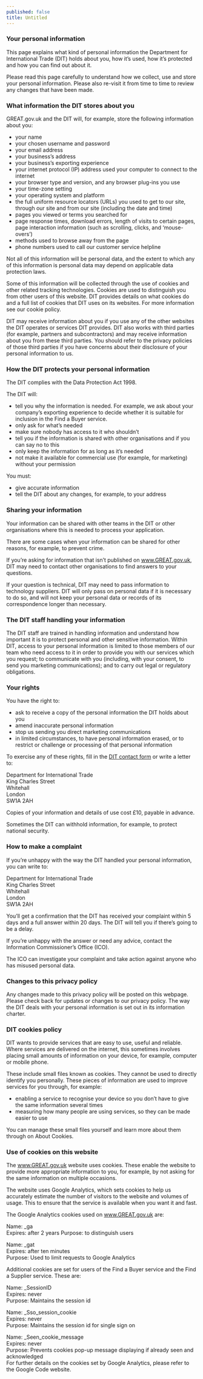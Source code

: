 ```yaml
---
published: false
title: Untitled
---
```


### Your personal information

This page explains what kind of personal information the Department for International Trade (DIT) holds about you, how it’s used, how it’s protected and how you can find out about it.

Please read this page carefully to understand how we collect, use and store your personal information.  Please also re-visit it from time to time to review any changes that have been made.

### What information the DIT stores about you

GREAT.gov.uk and the DIT will, for example, store the following information about you:
* your name
* your chosen username and password
* your email address
* your business’s address
* your business’s exporting experience
* your internet protocol (IP) address used your computer to connect to the internet
* your browser type and version, and any browser plug-ins you use
* your time-zone setting
* your operating system and platform
* the full uniform resource locators (URLs) you used to get to our site, through our site and from our site (including the date and time)
* pages you viewed or terms you searched for
* page response times, download errors, length of visits to certain pages, page interaction information (such as scrolling, clicks, and ‘mouse-overs’)
* methods used to browse away from the page
* phone numbers used to call our customer service helpline

Not all of this information will be personal data, and the extent to which any of this information is personal data may depend on applicable data protection laws.

Some of this information will be collected through the use of cookies and other related tracking technologies.  Cookies are used to distinguish you from other users of this website. DIT provides details on what cookies do and a full list of cookies that DIT uses on its websites. For more information see our cookie policy.

DIT may receive information about you if you use any of the other websites the DIT operates or services DIT provides. DIT also works with third parties (for example, partners and subcontractors) and may receive information about you from these third parties.  You should refer to the privacy policies of those third parties if you have concerns about their disclosure of your personal information to us.

### How the DIT protects your personal information

The DIT complies with the Data Protection Act 1998. 

The DIT will:
* tell you why the information is needed. For example, we ask about your company’s exporting experience to decide whether it is suitable for inclusion in the Find a Buyer service.
* only ask for what’s needed
* make sure nobody has access to it who shouldn’t
* tell you if the information is shared with other organisations and if you can say no to this
* only keep the information for as long as it’s needed
* not make it available for commercial use (for example, for marketing) without your permission

You must:
* give accurate information
* tell the DIT about any changes, for example, to your address

### Sharing your information

Your information can be shared with other teams in the DIT or other organisations where this is needed to process your application.

There are some cases when your information can be shared for other reasons, for example, to prevent crime. 

If you’re asking for information that isn’t published on www.GREAT.gov.uk, DIT may need to contact other organisations to find answers to your questions.

If your question is technical, DIT may need to pass information to technology suppliers. DIT will only pass on personal data if it is necessary to do so, and will not keep your personal data or records of its correspondence longer than necessary.

### The DIT staff handling your information

The DIT staff are trained in handling information and understand how important it is to protect personal and other sensitive information.
Within DIT, access to your personal information is limited to those members of our team who need access to it in order to provide you with our services which you request; to communicate with you (including, with your consent,  to send you marketing communications); and to carry out legal or regulatory obligations. 

### Your rights

You have the right to:
* ask to receive a copy of the personal information the DIT holds about you
* amend inaccurate personal information
* stop us sending you direct marketing communications
* in limited circumstances, to have personal information erased, or to restrict or challenge or processing of that personal information

To exercise any of these rights, fill in the [DIT contact form](https://www.contactus.trade.gov.uk/enquiry/topic) or write a letter to:

Department for International Trade  
King Charles Street  
Whitehall  
London  
SW1A 2AH  

Copies of your information and details of use cost £10, payable in advance.

Sometimes the DIT can withhold information, for example, to protect national security.

### How to make a complaint

If you’re unhappy with the way the DIT handled your personal information, you can write to:

Department for International Trade  
King Charles Street  
Whitehall  
London  
SW1A 2AH  

You’ll get a confirmation that the DIT has received your complaint within 5 days and a full answer within 20 days. The DIT will tell you if there’s going to be a delay.

If you’re unhappy with the answer or need any advice, contact the Information Commissioner’s Office (ICO).

The ICO can investigate your complaint and take action against anyone who has misused personal data.

### Changes to this privacy policy

Any changes made to this privacy policy will be posted on this webpage. Please check back for updates or changes to our privacy policy.
The way the DIT deals with your personal information is set out in its information charter.

### DIT cookies policy

DIT wants to provide services that are easy to use, useful and reliable. Where services are delivered on the internet, this sometimes involves placing small amounts of information on your device, for example, computer or mobile phone. 

These include small files known as cookies. They cannot be used to directly identify you personally. These pieces of information are used to improve services for you through, for example:
* enabling a service to recognise your device so you don’t have to give the same information several times
* measuring how many people are using services, so they can be made easier to use

You can manage these small files yourself and learn more about them through on About Cookies.

### Use of cookies on this website

The www.GREAT.gov.uk website uses cookies. These enable the website to provide more appropriate information to you, for example, by not asking for the same information on multiple occasions.

The website uses Google Analytics, which sets cookies to help us accurately estimate the number of visitors to the website and volumes of usage. This to ensure that the service is available when you want it and fast.

The Google Analytics cookies used on www.GREAT.gov.uk are:

Name: _ga  
Expires: after 2 years 
Purpose: to distinguish users  

Name: _gat  
Expires: after ten minutes  
Purpose: Used to limit requests to Google Analytics  

Additional cookies are set for users of the Find a Buyer service and the Find a Supplier service. These are: 

Name: _SessionID  
Expires: never  
Purpose: Maintains the session id  

Name: _Sso_session_cookie  
Expires: never  
Purpose: Maintains the session id for single sign on  
 
Name: _Seen_cookie_message  
Expires: never  
Purpose: Prevents cookies pop-up message displaying if already seen and acknowledged  
For further details on the cookies set by Google Analytics, please refer to the Google Code website.
